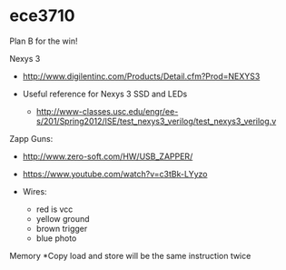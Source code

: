 ece3710
=======

Plan B for the win!

Nexys 3
  * http://www.digilentinc.com/Products/Detail.cfm?Prod=NEXYS3

  * Useful reference for Nexys 3 SSD and LEDs
    * http://www-classes.usc.edu/engr/ee-s/201/Spring2012/ISE/test_nexys3_verilog/test_nexys3_verilog.v


Zapp Guns:
  * http://www.zero-soft.com/HW/USB_ZAPPER/
  * https://www.youtube.com/watch?v=c3tBk-LYyzo

  * Wires:
     * red is vcc
     * yellow ground
     * brown trigger
     * blue photo

Memory
*Copy load and store will be the same instruction twice
